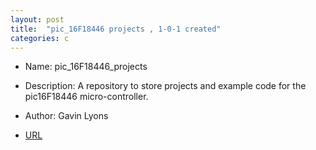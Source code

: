 ```yaml
---
layout: post
title:  "pic_16F18446 projects , 1-0-1 created"
categories: c
---
```



* Name: pic_16F18446_projects
* Description: A repository to store projects and example code
for the pic16F18446 micro-controller.
* Author: Gavin Lyons


* [URL](https://github.com/gavinlyonsrepo/pic_16F18446_projects) 


